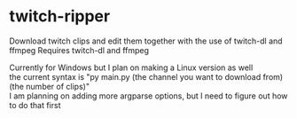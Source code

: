# twitch-ripper
Download twitch clips and edit them together with the use of twitch-dl and ffmpeg
Requires twitch-dl and ffmpeg <br>

Currently for Windows but I plan on making a Linux version as well <br>
the current syntax is "py main.py (the channel you want to download from) (the number of clips)" <br>
I am planning on adding more argparse options, but I need to figure out how to do that first <br>
